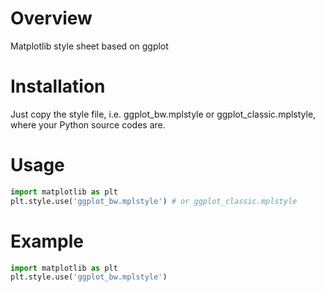 # Overview
Matplotlib style sheet based on ggplot

# Installation
Just copy the style file, i.e. ggplot_bw.mplstyle or ggplot_classic.mplstyle, where your Python source codes are.

# Usage
```python
import matplotlib as plt
plt.style.use('ggplot_bw.mplstyle') # or ggplot_classic.mplstyle
```

# Example
```python
import matplotlib as plt
plt.style.use('ggplot_bw.mplstyle')

```
